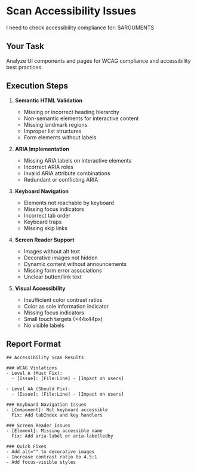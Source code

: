 # Scan Accessibility Issues

I need to check accessibility compliance for: $ARGUMENTS

## Your Task

Analyze UI components and pages for WCAG compliance and accessibility best practices.

## Execution Steps

1. **Semantic HTML Validation**
   - Missing or incorrect heading hierarchy
   - Non-semantic elements for interactive content
   - Missing landmark regions
   - Improper list structures
   - Form elements without labels

2. **ARIA Implementation**
   - Missing ARIA labels on interactive elements
   - Incorrect ARIA roles
   - Invalid ARIA attribute combinations
   - Redundant or conflicting ARIA

3. **Keyboard Navigation**
   - Elements not reachable by keyboard
   - Missing focus indicators
   - Incorrect tab order
   - Keyboard traps
   - Missing skip links

4. **Screen Reader Support**
   - Images without alt text
   - Decorative images not hidden
   - Dynamic content without announcements
   - Missing form error associations
   - Unclear button/link text

5. **Visual Accessibility**
   - Insufficient color contrast ratios
   - Color as sole information indicator
   - Missing focus indicators
   - Small touch targets (<44x44px)
   - No visible labels

## Report Format

```
## Accessibility Scan Results

### WCAG Violations
- Level A (Must Fix):
  - [Issue]: [File:Line] - [Impact on users]
  
- Level AA (Should Fix):
  - [Issue]: [File:Line] - [Impact on users]

### Keyboard Navigation Issues
- [Component]: Not keyboard accessible
  Fix: Add tabIndex and key handlers

### Screen Reader Issues
- [Element]: Missing accessible name
  Fix: Add aria-label or aria-labelledby

### Quick Fixes
- Add alt="" to decorative images
- Increase contrast ratio to 4.5:1
- Add focus-visible styles
```